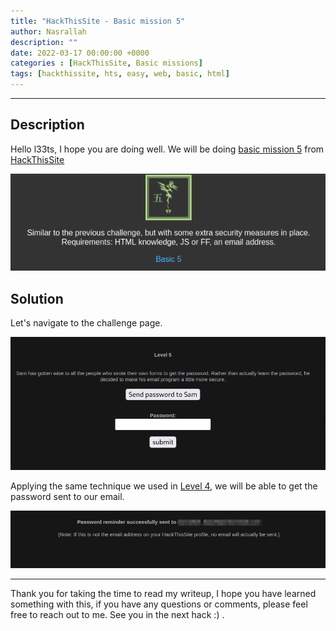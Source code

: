 ```yaml
---
title: "HackThisSite - Basic mission 5"
author: Nasrallah
description: ""
date: 2022-03-17 00:00:00 +0000
categories : [HackThisSite, Basic missions]
tags: [hackthissite, hts, easy, web, basic, html]
---
```



---


## **Description**

Hello l33ts, I hope you are doing well. We will be doing [basic mission 5](https://www.hackthissite.org/missions/basic/5/) from [HackThisSite](https://www.hackthissite.org/)

![banner](/assets/img/hackthissite/basic/bm5/banner5.png)

## **Solution**

Let's navigate to the challenge page.

![as](/assets/img/hackthissite/basic/bm5/level5.png)

Applying the same technique we used in [Level 4](https://nasrallahbaadi.github.io/posts/HTS-Basic4/), we will be able to get the password sent to our email.

![as](/assets/img/hackthissite/basic/bm5/l5succ.png)

---

Thank you for taking the time to read my writeup, I hope you have learned something with this, if you have any questions or comments, please feel free to reach out to me. See you in the next hack :) .
